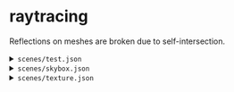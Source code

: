 # raytracing

Reflections on meshes are broken due to self-intersection.

<details>
<summary><code>scenes/test.json</code></summary>
<img src=https://github.com/longwatermelon/cg/assets/73869536/65bc9ff8-574b-487d-b9ba-d34eb2b1d2bb>
</details>

<details>
<summary><code>scenes/skybox.json</code></summary>
<img src=https://github.com/longwatermelon/cg/assets/73869536/bc6812d6-cee7-4f4b-82ef-e90280560cdf>
</details>

<details>
<summary><code>scenes/texture.json</code></summary>
<img src=https://github.com/longwatermelon/cg/assets/73869536/55d2b021-e9e1-4b11-b592-b79ad7bed8a4>
</details>
